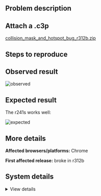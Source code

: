 ## Problem description



## Attach a .c3p

[collision_mask_and_hotspot_bug_r312b.zip](https://github.com/WilsonPercival/WilsonPercival/files/9701267/collision_mask_and_hotspot_bug_r312b.zip)

## Steps to reproduce



## Observed result

![observed](https://user-images.githubusercontent.com/91274932/193692264-4e459019-af52-4852-9bfd-b22f67b9009f.gif)

## Expected result

The r241s works well:

![expected](https://user-images.githubusercontent.com/91274932/193692278-0d8b6e92-572e-4893-9994-07b0fa8d1390.gif)

## More details



**Affected browsers/platforms:** Chrome

**First affected release:** broke in r312b

## System details

<details><summary>View details</summary>



</details>
